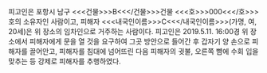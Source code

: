 피고인은 포항시 남구 <<<건물>>>B<<</건물>>>건물 <<<호>>>000<<</호>>>호의 소유자인 사람이고, 피해자 <<<내국인이름>>>C<<</내국인이름>>>(가명, 여, 20세)은 위 장소의 임차인으로 거주하는 사람이다.
피고인은 2019.5.11. 16:00경 위 장소에서 피해자에게 문을 열 것을 요구하여 그곳 방안으로 들어간 후 갑자기 양 손으로 피해자를 끌어안고, 피해자를 침대에 넘어뜨린 다음 피해자의 귓불, 오른쪽 뺨에 수회 입을 맞추는 등 강제로 피해자를 추행하였다.